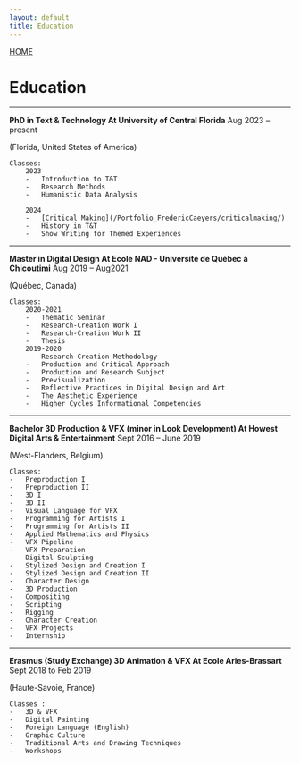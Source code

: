 ```yaml
---
layout: default 
title: Education
---
```


[HOME](/Portfolio_FredericCaeyers/)

# Education

---
**PhD in Text & Technology At University of Central Florida**
Aug 2023 – present 

(Florida, United States of America)


    
    Classes:		
        2023
        -	Introduction to T&T
        -	Research Methods
        -	Humanistic Data Analysis

        2024
        -   [Critical Making](/Portfolio_FredericCaeyers/criticalmaking/)
        -   History in T&T
        -   Show Writing for Themed Experiences

---

**Master in Digital Design At Ecole NAD - Université de Québec à Chicoutimi** 
Aug 2019 – Aug2021

(Québec, Canada)


	Classes:
        2020-2021
        -	Thematic Seminar
        -	Research-Creation Work I
        -	Research-Creation Work II
        -	Thesis
		2019-2020
        -	Research-Creation Methodology
        -	Production and Critical Approach
        -	Production and Research Subject
        -	Previsualization
        -	Reflective Practices in Digital Design and Art
        -	The Aesthetic Experience
        -	Higher Cycles Informational Competencies

---

**Bachelor 3D Production & VFX (minor in Look Development) At Howest Digital Arts & Entertainment**
Sept 2016 – June 2019

(West-Flanders, Belgium)

	Classes:
    -	Preproduction I
    -	Preproduction II
    -	3D I
    -	3D II
    -	Visual Language for VFX
    -	Programming for Artists I
    -	Programming for Artists II
    -	Applied Mathematics and Physics 
    -	VFX Pipeline
    -	VFX Preparation
    -	Digital Sculpting
    -	Stylized Design and Creation I
    -	Stylized Design and Creation II
    -	Character Design
    -	3D Production
    -	Compositing
    -	Scripting
    -	Rigging
    -	Character Creation
    -	VFX Projects
    -	Internship

---

**Erasmus (Study Exchange) 3D Animation & VFX At Ecole Aries-Brassart**
Sept 2018 to Feb 2019

(Haute-Savoie, France)

	Classes :
    -	3D & VFX
    -	Digital Painting
    -	Foreign Language (English)
    -	Graphic Culture
    -	Traditional Arts and Drawing Techniques
    -	Workshops

